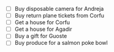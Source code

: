 - [ ] Buy disposable camera for Andreja
- [ ] Buy return plane tickets from Corfu
- [ ] Get a house for Corfu
- [ ] Get a house for Agadir
- [ ] Buy a gift for Guoste
- [ ] Buy produce for a salmon poke bowl
